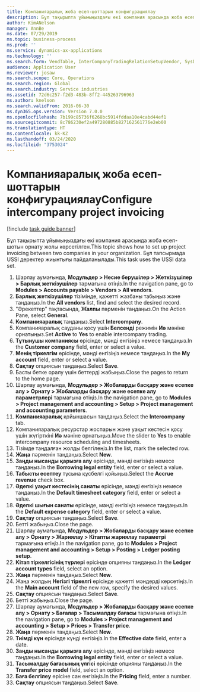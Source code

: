 ```yaml
---
title: Компанияаралық жоба есеп-шоттарын конфигурациялау
description: Бұл тақырыпта ұйымыңыздағы екі компания арасында жоба есеп-шотын орнату жолы көрсетілген.
author: KimANelson
manager: AnnBe
ms.date: 07/29/2019
ms.topic: business-process
ms.prod: ''
ms.service: dynamics-ax-applications
ms.technology: ''
ms.search.form: VendTable, InterCompanyTradingRelationSetupVendor, SysDataAreaSelectLookup, ProjParameters, ProjPosting, ProjTransferPrice
audience: Application User
ms.reviewer: josaw
ms.search.scope: Core, Operations
ms.search.region: Global
ms.search.industry: Service industries
ms.assetid: 72d6c257-f2d3-483b-8ff2-445263796963
ms.author: knelson
ms.search.validFrom: 2016-06-30
ms.dyn365.ops.version: Version 7.0.0
ms.openlocfilehash: 7b199c85736f6268bc5914fddaa10e4cabd44ef1
ms.sourcegitcommit: 8c786230ef2a497280885b827162561776e2eb00
ms.translationtype: HT
ms.contentlocale: kk-KZ
ms.lasthandoff: 03/24/2020
ms.locfileid: "3753024"
---
```

# <a name="configure-intercompany-project-invoicing"></a><span data-ttu-id="3b3ae-103">Компанияаралық жоба есеп-шоттарын конфигурациялау</span><span class="sxs-lookup"><span data-stu-id="3b3ae-103">Configure intercompany project invoicing</span></span>

[!include [task guide banner](../../includes/task-guide-banner.md)]

<span data-ttu-id="3b3ae-104">Бұл тақырыпта ұйымыңыздағы екі компания арасында жоба есеп-шотын орнату жолы көрсетілген.</span><span class="sxs-lookup"><span data-stu-id="3b3ae-104">This topic shows how to set up project invoicing between two companies in your organization.</span></span> <span data-ttu-id="3b3ae-105">Бұл тапсырмада USSI деректер жиынтығы пайдаланылады.</span><span class="sxs-lookup"><span data-stu-id="3b3ae-105">This task uses the USSI data set.</span></span>

1. <span data-ttu-id="3b3ae-106">Шарлау аумағында, **Модульдер > Несие берушілер > Жеткізушілер > Барлық жеткізушілер** тармағына өтіңіз.</span><span class="sxs-lookup"><span data-stu-id="3b3ae-106">In the navigation pane, go to **Modules > Accounts payable > Vendors > All vendors**.</span></span>
2. <span data-ttu-id="3b3ae-107">**Барлық жеткізушілер** тізімінде, қажетті жазбаны табыңыз және таңдаңыз.</span><span class="sxs-lookup"><span data-stu-id="3b3ae-107">In the **All vendors** list, find and select the desired record.</span></span>
3. <span data-ttu-id="3b3ae-108">"Әрекеттер" тақтасында, **Жалпы** пәрменін таңдаңыз.</span><span class="sxs-lookup"><span data-stu-id="3b3ae-108">On the Action Pane, select **General**.</span></span>
4. <span data-ttu-id="3b3ae-109">**Компанияаралық** таңдаңыз.</span><span class="sxs-lookup"><span data-stu-id="3b3ae-109">Select **Intercompany**.</span></span>
5. <span data-ttu-id="3b3ae-110">Компанияаралық сауданы қосу үшін **Белсенді** режимін **Иә** мәніне орнатыңыз.</span><span class="sxs-lookup"><span data-stu-id="3b3ae-110">Set **Active** to **Yes** to enable intercompany trading.</span></span>
6. <span data-ttu-id="3b3ae-111">**Тұтынушы компаниясы** өрісінде, мәнді енгізіңіз немесе таңдаңыз.</span><span class="sxs-lookup"><span data-stu-id="3b3ae-111">In the **Customer company** field, enter or select a value.</span></span>
7. <span data-ttu-id="3b3ae-112">**Менің тіркелгім** өрісінде, мәнді енгізіңіз немесе таңдаңыз.</span><span class="sxs-lookup"><span data-stu-id="3b3ae-112">In the **My account** field, enter or select a value.</span></span>
8. <span data-ttu-id="3b3ae-113">**Сақтау** опциясын таңдаңыз.</span><span class="sxs-lookup"><span data-stu-id="3b3ae-113">Select **Save**.</span></span>
9. <span data-ttu-id="3b3ae-114">Басты бетке оралу үшін беттерді жабыңыз.</span><span class="sxs-lookup"><span data-stu-id="3b3ae-114">Close the pages to return to the home page.</span></span>
10. <span data-ttu-id="3b3ae-115">Шарлау аумағында, **Модульдер > Жобаларды басқару және есепке алу > Орнату > Жобаларды басқару және есепке алу параметрлері** тармағына өтіңіз.</span><span class="sxs-lookup"><span data-stu-id="3b3ae-115">In the navigation pane, go to **Modules > Project management and accounting > Setup > Project management and accounting parameters**.</span></span>
11. <span data-ttu-id="3b3ae-116">**Компанияаралық** қойыншасын таңдаңыз.</span><span class="sxs-lookup"><span data-stu-id="3b3ae-116">Select the **Intercompany** tab.</span></span>
12. <span data-ttu-id="3b3ae-117">Компанияаралық ресурстар жоспарын және уақыт кестесін қосу үшін жүгірткіні **Иә** мәніне орнатыңыз.</span><span class="sxs-lookup"><span data-stu-id="3b3ae-117">Move the slider to **Yes** to enable intercompany resource scheduling and timesheets.</span></span>
13. <span data-ttu-id="3b3ae-118">Тізімде таңдалған жолды белгілеңіз.</span><span class="sxs-lookup"><span data-stu-id="3b3ae-118">In the list, mark the selected row.</span></span>
14. <span data-ttu-id="3b3ae-119">**Жаңа** пәрменін таңдаңыз.</span><span class="sxs-lookup"><span data-stu-id="3b3ae-119">Select **New**.</span></span>
15. <span data-ttu-id="3b3ae-120">**Заңды нысанды қарызға алу** өрісінде, мәнді енгізіңіз немесе таңдаңыз.</span><span class="sxs-lookup"><span data-stu-id="3b3ae-120">In the **Borrowing legal entity** field, enter or select a value.</span></span>
16. <span data-ttu-id="3b3ae-121">**Табысты есептеу** тұсына құсбелгі қойыңыз.</span><span class="sxs-lookup"><span data-stu-id="3b3ae-121">Select the **Accrue revenue** check box.</span></span>
17. <span data-ttu-id="3b3ae-122">**Әдепкі уақыт кестесінің санаты** өрісінде, мәнді енгізіңіз немесе таңдаңыз.</span><span class="sxs-lookup"><span data-stu-id="3b3ae-122">In the **Default timesheet category** field, enter or select a value.</span></span>
18. <span data-ttu-id="3b3ae-123">**Әдепкі шығын санаты** өрісінде, мәнді енгізіңіз немесе таңдаңыз.</span><span class="sxs-lookup"><span data-stu-id="3b3ae-123">In the **Default expense category** field, enter or select a value.</span></span>
19. <span data-ttu-id="3b3ae-124">**Сақтау** опциясын таңдаңыз.</span><span class="sxs-lookup"><span data-stu-id="3b3ae-124">Select **Save**.</span></span>
20. <span data-ttu-id="3b3ae-125">Бетті жабыңыз.</span><span class="sxs-lookup"><span data-stu-id="3b3ae-125">Close the page.</span></span>
21. <span data-ttu-id="3b3ae-126">Шарлау аумағында, **Модульдер > Жобаларды басқару және есепке алу > Орнату > Жариялау > Кітапты жариялау параметрі** тармағына өтіңіз.</span><span class="sxs-lookup"><span data-stu-id="3b3ae-126">In the navigation pane, go to **Modules > Project management and accounting > Setup > Posting > Ledger posting setup**.</span></span>
22. <span data-ttu-id="3b3ae-127">**Кітап тіркелгісінің түрлері** өрісінде опцияны таңдаңыз.</span><span class="sxs-lookup"><span data-stu-id="3b3ae-127">In the **Ledger account types** field, select an option.</span></span>
23. <span data-ttu-id="3b3ae-128">**Жаңа** пәрменін таңдаңыз.</span><span class="sxs-lookup"><span data-stu-id="3b3ae-128">Select **New**.</span></span>
24. <span data-ttu-id="3b3ae-129">Жаңа жолдың **Негізгі тіркелгі** өрісінде қажетті мәндерді көрсетіңіз.</span><span class="sxs-lookup"><span data-stu-id="3b3ae-129">In the **Main account** field of the new row, specify the desired values.</span></span>
25. <span data-ttu-id="3b3ae-130">**Сақтау** опциясын таңдаңыз.</span><span class="sxs-lookup"><span data-stu-id="3b3ae-130">Select **Save**.</span></span>
26. <span data-ttu-id="3b3ae-131">Бетті жабыңыз.</span><span class="sxs-lookup"><span data-stu-id="3b3ae-131">Close the page.</span></span>
27. <span data-ttu-id="3b3ae-132">Шарлау аумағында, **Модульдер > Жобаларды басқару және есепке алу > Орнату > Бағалар > Тасымалдау бағасы** тармағына өтіңіз.</span><span class="sxs-lookup"><span data-stu-id="3b3ae-132">In the navigation pane, go to **Modules > Project management and accounting > Setup > Prices > Transfer price**.</span></span>
28. <span data-ttu-id="3b3ae-133">**Жаңа** пәрменін таңдаңыз.</span><span class="sxs-lookup"><span data-stu-id="3b3ae-133">Select **New**.</span></span>
29. <span data-ttu-id="3b3ae-134">**Тиімді күн** өрісінде күнді енгізіңіз.</span><span class="sxs-lookup"><span data-stu-id="3b3ae-134">In the **Effective date** field, enter a date.</span></span>
30. <span data-ttu-id="3b3ae-135">**Заңды нысанды қарызға алу** өрісінде, мәнді енгізіңіз немесе таңдаңыз.</span><span class="sxs-lookup"><span data-stu-id="3b3ae-135">In the **Borrowing legal entity** field, enter or select a value.</span></span>
31. <span data-ttu-id="3b3ae-136">**Тасымалдау бағасының үлгісі** өрісінде опцияны таңдаңыз.</span><span class="sxs-lookup"><span data-stu-id="3b3ae-136">In the **Transfer price model** field, select an option.</span></span>
32. <span data-ttu-id="3b3ae-137">**Баға белгілеу** өрісіне сан енгізіңіз.</span><span class="sxs-lookup"><span data-stu-id="3b3ae-137">In the **Pricing** field, enter a number.</span></span>
33. <span data-ttu-id="3b3ae-138">**Сақтау** опциясын таңдаңыз.</span><span class="sxs-lookup"><span data-stu-id="3b3ae-138">Select **Save**.</span></span>

